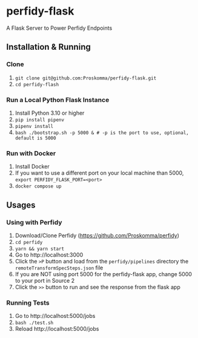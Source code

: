# perfidy-flask

A Flask Server to Power Perfidy Endpoints

## Installation & Running

### Clone

1. `git clone git@github.com:Proskomma/perfidy-flask.git`
1. `cd perfidy-flash`

### Run a Local Python Flask Instance

1. Install Python 3.10 or higher
1. `pip install pipenv`
1. `pipenv install`
1. `bash ./bootstrap.sh -p 5000 & # -p is the port to use, optional, default is 5000`

### Run with Docker

1. Install Docker
1. If you want to use a different port on your local machine than 5000, `export PERFIDY_FLASK_PORT=<port>`
1. `docker compose up`


## Usages
### Using with Perfidy

1. Download/Clone Perfidy (https://github.com/Proskomma/perfidy)
1. `cd perfidy`
1. `yarn && yarn start`
1. Go to http://localhost:3000
1. Click the `>P` button and load from the `perfidy/pipelines` directory the `remoteTransformSpecSteps.json` file
1. If you are NOT using port 5000 for the perfidy-flask app, change 5000 to your port in Source 2
1. Click the `>>` button to run and see the response from the flask app

### Running Tests

1. Go to http://localhost:5000/jobs
1. `bash ./test.sh`
1. Reload http://localhost:5000/jobs
